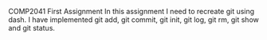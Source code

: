 COMP2041 First Assignment
In this assignment I need to recreate git using dash.
I have implemented git add, git commit, git init, git log, git rm, git show and git status.
